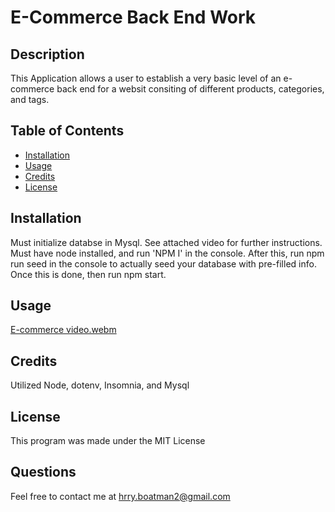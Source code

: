 # E-Commerce Back End Work

## Description

This Application allows a user to establish a very basic level of an e-commerce back end for a websit consiting of different products, categories, and tags.

## Table of Contents 



- [Installation](#installation)
- [Usage](#usage)
- [Credits](#credits)
- [License](#license)

## Installation

Must initialize databse in Mysql. See attached video for further instructions.
Must have node installed, and run 'NPM I' in the console. After this, run npm run seed in the console to actually seed your database with pre-filled info. Once this is done, then run npm start.

## Usage


[E-commerce video.webm](https://user-images.githubusercontent.com/120153099/217969022-d6bbda32-5a06-4903-adfb-80f35f1483e3.webm)


## Credits

Utilized Node, dotenv, Insomnia, and Mysql

## License

This program was made under the MIT License


## Questions

Feel free to contact me at hrry.boatman2@gmail.com
